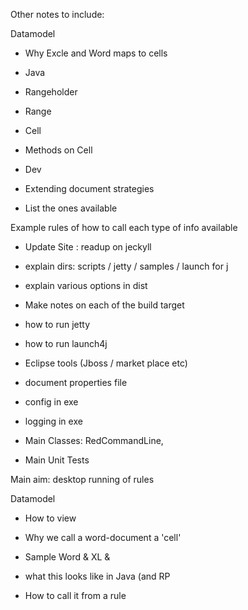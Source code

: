 Other notes to include:

Datamodel

-   Why Excle and Word maps to cells
-   Java

-   Rangeholder
-   Range
-   Cell

-   Methods on Cell

-   Dev

-   Extending document strategies
-   List the ones available

Example rules of how to call each type of info available

- Update Site : readup on jeckyll

- explain dirs: scripts / jetty / samples / launch for j

- explain various options in dist

- Make notes on each of the build target

- how to run jetty

- how to run launch4j

- Eclipse tools (Jboss / market place etc)

- document properties file

- config in exe

- logging in exe

- Main Classes: RedCommandLine,

- Main Unit Tests

Main aim: desktop running of rules

Datamodel

-   How to view
-   Why we call a word-document a 'cell'
-   Sample Word & XL &

-   what this looks like in Java (and RP
-   How to call it from a rule



<!--stackedit_data:
eyJoaXN0b3J5IjpbODY1NDkzMDIyXX0=
-->